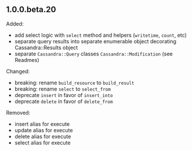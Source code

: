 ## 1.0.0.beta.20

Added:
  - add select logic with `select` method and helpers (`writetime`, `count`, etc)
  - separate query results into separate enumerable object decorating Cassandra::Results object
  - separate `Cassandra::Query` classes `Cassandra::Modification` (see Readmes)

Changed:
  - breaking: rename `build_resource` to `build_result`
  - breaking: rename `select` to `select_from`
  - deprecate `insert` in favor of `insert_into`
  - deprecate `delete` in favor of `delete_from`

Removed:
  - insert alias for execute
  - update alias for execute
  - delete alias for execute
  - select alias for execute